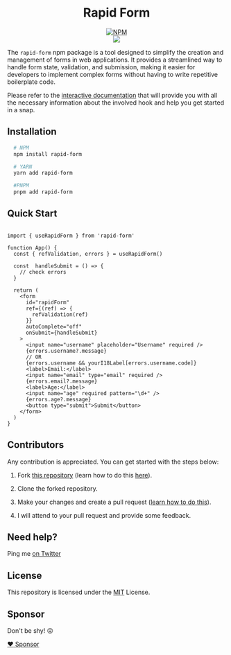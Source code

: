 <div align="center">
  
# Rapid Form

[![NPM](https://nodei.co/npm/rapid-form.png?compact=true)](https://nodei.co/npm/rapid-form/)
<br />
[![](https://img.shields.io/npm/dt/rapid-form.svg?style=flat-square)](https://www.npmjs.com/package/rapid-form)

</div>

The `rapid-form` npm package is a tool designed to simplify the creation and management of forms in web applications. It provides a streamlined way to handle form state, validation, and submission, making it easier for developers to implement complex forms without having to write repetitive boilerplate code.

Please refer to the [interactive documentation](https://randagio13.github.io/rapid-form/) that will provide you with all the necessary information about the involved hook and help you get started in a snap.

## Installation

```bash
  # NPM
  npm install rapid-form

  # YARN
  yarn add rapid-form

  #PNPM
  pnpm add rapid-form
```

## Quick Start

```tsx

import { useRapidForm } from 'rapid-form'

function App() {
  const { refValidation, errors } = useRapidForm()

  const  handleSubmit = () => {
    // check errors
  }

  return (
    <form
      id="rapidForm"
      ref={(ref) => {
        refValidation(ref)
      }}
      autoComplete="off"
      onSubmit={handleSubmit}
    >
      <input name="username" placeholder="Username" required />
      {errors.username?.message}
      // OR
      {errors.username && yourI18Label[errors.username.code]}
      <label>Email:</label>
      <input name="email" type="email" required />
      {errors.email?.message}
      <label>Age:</label>
      <input name="age" required pattern="\d+" />
      {errors.age?.message}
      <button type="submit">Submit</button>
    </form>
  )
}

```

## Contributors

Any contribution is appreciated. You can get started with the steps below:

1. Fork [this repository](https://github.com/Randagio13/rapid-form) (learn how to do this [here](https://help.github.com/articles/fork-a-repo)).

2. Clone the forked repository.

3. Make your changes and create a pull request ([learn how to do this](https://docs.github.com/en/github/collaborating-with-issues-and-pull-requests/creating-a-pull-request)).

4. I will attend to your pull request and provide some feedback.

## Need help?

Ping me [on Twitter](https://twitter.com/randagio19)

## License

This repository is licensed under the [MIT](LICENSE) License.

## Sponsor

Don't be shy! 😜

[:heart: Sponsor](https://github.com/sponsors/Randagio13)
